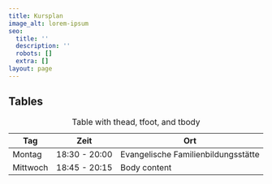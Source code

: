 ```yaml
---
title: Kursplan
image_alt: lorem-ipsum
seo:
  title: ''
  description: ''
  robots: []
  extra: []
layout: page
---
```

## Tables

<div class="responsive-table">
  <table>
      <caption>Table with thead, tfoot, and tbody</caption>
    <thead>
      <tr>
        <th>Tag</th>
        <th>Zeit</th>
        <th>Ort</th>
      </tr>
    </thead>
    <tbody>
      <tr>
        <td>Montag</td>
        <td>18:30 - 20:00</td>
        <td>Evangelische Familienbildungsstätte</td>
      </tr>
      <tr>
        <td>Mittwoch</td>
        <td>18:45 - 20:15</td>
        <td>Body content</td>
      </tr>
    </tbody>
    <tfoot>
    </tfoot>
  </table>
</div>
